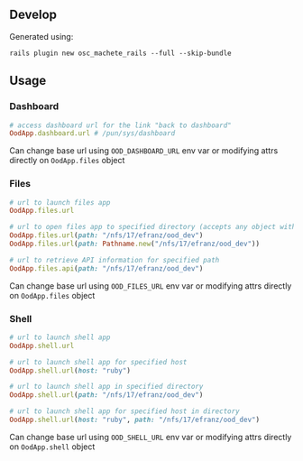 ## Develop

Generated using:

    rails plugin new osc_machete_rails --full --skip-bundle

## Usage


### Dashboard

```ruby
# access dashboard url for the link "back to dashboard"
OodApp.dashboard.url # /pun/sys/dashboard
```

Can change base url using `OOD_DASHBOARD_URL` env var or modifying attrs directly on `OodApp.files` object

### Files

```ruby
# url to launch files app
OodApp.files.url

# url to open files app to specified directory (accepts any object with `#to_s`)
OodApp.files.url(path: "/nfs/17/efranz/ood_dev")
OodApp.files.url(path: Pathname.new("/nfs/17/efranz/ood_dev"))

# url to retrieve API information for specified path
OodApp.files.api(path: "/nfs/17/efranz/ood_dev")
```

Can change base url using `OOD_FILES_URL` env var or modifying attrs directly on `OodApp.files` object

### Shell

```ruby
# url to launch shell app
OodApp.shell.url

# url to launch shell app for specified host
OodApp.shell.url(host: "ruby")

# url to launch shell app in specified directory
OodApp.shell.url(path: "/nfs/17/efranz/ood_dev")

# url to launch shell app for specified host in directory
OodApp.shell.url(host: "ruby", path: "/nfs/17/efranz/ood_dev")
```

Can change base url using `OOD_SHELL_URL` env var or modifying attrs directly on `OodApp.shell` object
